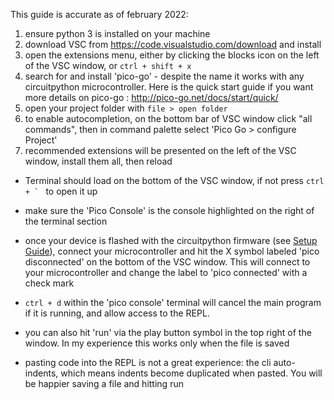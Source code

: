 This guide is accurate as of february 2022:

1) ensure python 3 is installed on your machine
2) download VSC from https://code.visualstudio.com/download and install
3) open the extensions menu, either by clicking the blocks icon on the left of the VSC window, or `ctrl + shift + x`
3) search for and install 'pico-go' - despite the name it works with any circuitpython microcontroller. Here is the quick start guide if you want more details on pico-go : http://pico-go.net/docs/start/quick/
4) open your project folder with `file > open folder`
5) to enable autocompletion, on the bottom bar of VSC window click "all commands", then in command palette select 'Pico Go > configure Project'
6) recommended extensions will be presented on the left of the VSC window, install them all, then reload
- Terminal should load on the bottom of the VSC window, if not press ``ctrl + ` `` to open it up
- make sure the 'Pico Console' is the console highlighted on the right of the terminal section 

- once your device is flashed with the circuitpython firmware (see [Setup Guide](https://github.com/mynah22/microLiftoff/tree/main/qtpy-esp32s2/setup.md)), connect your microcontroller and hit the X symbol labeled 'pico disconnected' on the bottom of the VSC window. This will connect to your microcontroller and change the label to 'pico connected' with a check mark
- `ctrl + d` within the 'pico console' terminal will cancel the main program if it is running, and allow access to the REPL. 
- you can also hit 'run' via the play button symbol in the top right of the window. In my experience this works only when the file is saved
- pasting code into the REPL is not a great experience: the cli auto-indents, which means indents become duplicated when pasted. You will be happier saving a file and hitting run